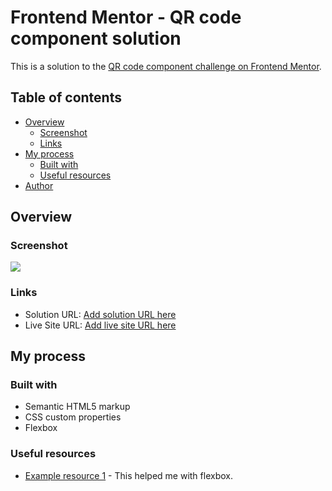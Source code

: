 # Frontend Mentor - QR code component solution

This is a solution to the [QR code component challenge on Frontend Mentor](https://www.frontendmentor.io/challenges/qr-code-component-iux_sIO_H).

## Table of contents

- [Overview](#overview)
  - [Screenshot](#screenshot)
  - [Links](#links)
- [My process](#my-process)
  - [Built with](#built-with)
  - [Useful resources](#useful-resources)
- [Author](#author)

## Overview

### Screenshot

![](./images/QR-Website.png)

### Links

- Solution URL: [Add solution URL here](https://github.com/AlexMagargiu/FM-QR-Code/tree/main)
- Live Site URL: [Add live site URL here](https://alexmagargiu.github.io/FM-QR-Code/)

## My process

### Built with

- Semantic HTML5 markup
- CSS custom properties
- Flexbox

### Useful resources

- [Example resource 1](https://flexbox.malven.co/) - This helped me with flexbox.

